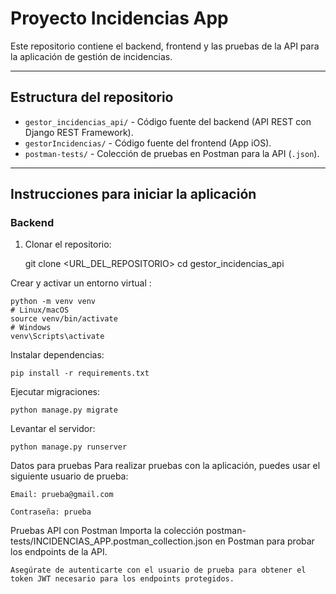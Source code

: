 # Proyecto Incidencias App

Este repositorio contiene el backend, frontend y las pruebas de la API para la aplicación de gestión de incidencias.

---

## Estructura del repositorio

- `gestor_incidencias_api/` - Código fuente del backend (API REST con Django REST Framework).
- `gestorIncidencias/` - Código fuente del frontend (App iOS).
- `postman-tests/` - Colección de pruebas en Postman para la API (`.json`).

---

## Instrucciones para iniciar la aplicación

### Backend

1. Clonar el repositorio:

    git clone <URL_DEL_REPOSITORIO>
    cd gestor_incidencias_api

Crear y activar un entorno virtual :

    python -m venv venv
    # Linux/macOS
    source venv/bin/activate
    # Windows
    venv\Scripts\activate

Instalar dependencias:

    pip install -r requirements.txt

Ejecutar migraciones:

    python manage.py migrate

Levantar el servidor:

    python manage.py runserver

Datos para pruebas
Para realizar pruebas con la aplicación, puedes usar el siguiente usuario de prueba:

    Email: prueba@gmail.com

    Contraseña: prueba

Pruebas API con Postman
    Importa la colección postman-tests/INCIDENCIAS_APP.postman_collection.json en Postman para probar los endpoints de la API.

    Asegúrate de autenticarte con el usuario de prueba para obtener el token JWT necesario para los endpoints protegidos.